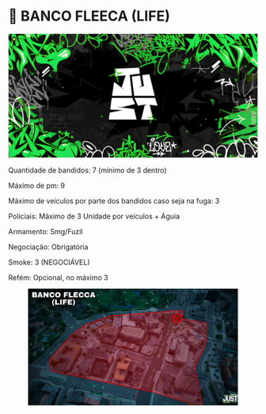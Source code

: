 # 🚧 BANCO FLEECA (LIFE)

![](../.gitbook/assets/bannerjust.png)

Quantidade de bandidos: 7 (mínimo de 3 dentro)

Máximo de pm: 9

Máximo de veículos por parte dos bandidos caso seja na fuga: 3

Policiais: Máximo de 3 Unidade por veículos + Águia

Armamento: Smg/Fuzil

Negociação: Obrigatória

Smoke: 3 (NEGOCIÁVEL)

Refém: Opcional, no máximo 3

<figure><img src="../.gitbook/assets/Captura de tela 2025-07-25 213604 (1).png" alt=""><figcaption></figcaption></figure>
